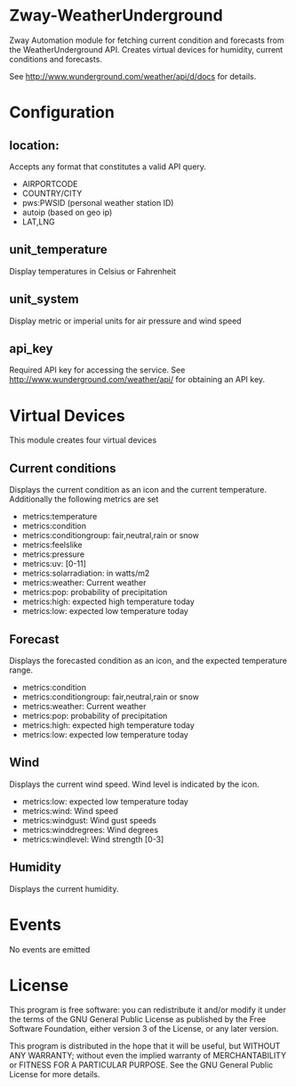 # Zway-WeatherUnderground

Zway Automation module for fetching current condition and forecasts from the
WeatherUnderground API. Creates virtual devices for humidity, current 
conditions and forecasts.

See http://www.wunderground.com/weather/api/d/docs for details.

# Configuration

## location: 

Accepts any format that constitutes a valid API query. 

*   AIRPORTCODE
*   COUNTRY/CITY
*   pws:PWSID (personal weather station ID)
*   autoip (based on geo ip)
*   LAT,LNG

## unit_temperature

Display temperatures in Celsius or Fahrenheit

## unit_system

Display metric or imperial units for air pressure and wind speed

## api_key

Required API key for accessing the service. See 
http://www.wunderground.com/weather/api/ for obtaining an API key.

# Virtual Devices

This module creates four virtual devices

## Current conditions

Displays the current condition as an icon and the current temperature. 
Additionally the following metrics are set

*    metrics:temperature
*    metrics:condition
*    metrics:conditiongroup: fair,neutral,rain or snow
*    metrics:feelslike
*    metrics:pressure
*    metrics:uv: [0-11]
*    metrics:solarradiation: in watts/m2
*    metrics:weather: Current weather
*    metrics:pop: probability of precipitation
*    metrics:high: expected high temperature today
*    metrics:low: expected low temperature today

## Forecast

Displays the forecasted condition as an icon, and the expected temperature 
range.

*    metrics:condition
*    metrics:conditiongroup: fair,neutral,rain or snow
*    metrics:weather: Current weather
*    metrics:pop: probability of precipitation
*    metrics:high: expected high temperature today
*    metrics:low: expected low temperature today

## Wind

Displays the current wind speed. Wind level is indicated by the icon.

*    metrics:low: expected low temperature today
*    metrics:wind: Wind speed
*    metrics:windgust: Wind gust speeds
*    metrics:winddregrees: Wind degrees
*    metrics:windlevel: Wind strength [0-3]

## Humidity

Displays the current humidity.

# Events

No events are emitted

# License

This program is free software: you can redistribute it and/or modify
it under the terms of the GNU General Public License as published by
the Free Software Foundation, either version 3 of the License, or any 
later version.

This program is distributed in the hope that it will be useful,
but WITHOUT ANY WARRANTY; without even the implied warranty of
MERCHANTABILITY or FITNESS FOR A PARTICULAR PURPOSE. See the
GNU General Public License for more details.
